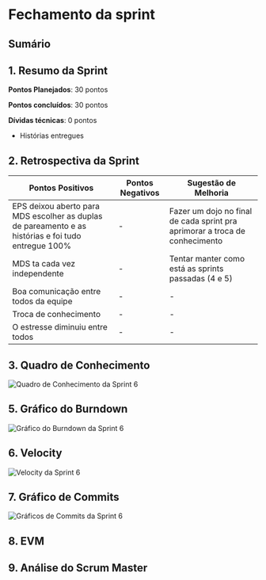 # Fechamento da sprint

## Sumário

## 1. Resumo da Sprint

__Pontos Planejados__: 30 pontos

__Pontos concluídos__: 30 pontos

__Dívidas técnicas__: 0 pontos

- Histórias entregues

## 2. Retrospectiva da Sprint

| Pontos Positivos | Pontos Negativos | Sugestão de Melhoria |
| ----- | ----- | ---- |
| EPS deixou aberto para MDS escolher as duplas de pareamento e as histórias e foi tudo entregue 100% | - | Fazer um dojo no final de cada sprint pra aprimorar a troca de conhecimento|
| MDS ta cada vez independente | - | Tentar manter como está as sprints passadas (4 e 5) |
| Boa comunicação entre todos da equipe | - | - |
| Troca de conhecimento | - | - |
| O estresse diminuiu entre todos | - | - |

## 3. Quadro de Conhecimento

![Quadro de Conhecimento da Sprint 6](https://uploaddeimagens.com.br/images/001/385/810/original/Captura_de_tela_de_2018-04-23_13-13-55.png?1524500059)

## 5. Gráfico do Burndown

![Gráfico do Burndown da Sprint 6](https://uploaddeimagens.com.br/images/001/385/845/original/Captura_de_tela_de_2018-04-23_13-30-18.png?1524501032)

## 6. Velocity

![Velocity da Sprint 6](https://uploaddeimagens.com.br/images/001/385/852/original/Captura_de_tela_de_2018-04-23_13-32-19.png?1524501218)

## 7. Gráfico de Commits

![Gráficos de Commits da Sprint 6](https://uploaddeimagens.com.br/images/001/385/854/original/Captura_de_tela_de_2018-04-23_13-34-38.png?1524501294)

## 8. EVM

## 9. Análise do Scrum Master

